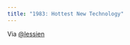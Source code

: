 ```yaml
---
title: "1983: Hottest New Technology"
---
```

<p>Via <a href="https://twitter.com/lessien/status/108216301067055104" title="" target="">@lessien</a></p>
